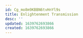 ```yaml
---
id: Cg_mo8m9KBBN6tvHnYl9s
title: Enlightenment Transmission
desc: ''
updated: 1639762693866
created: 1639762693866
---
```


